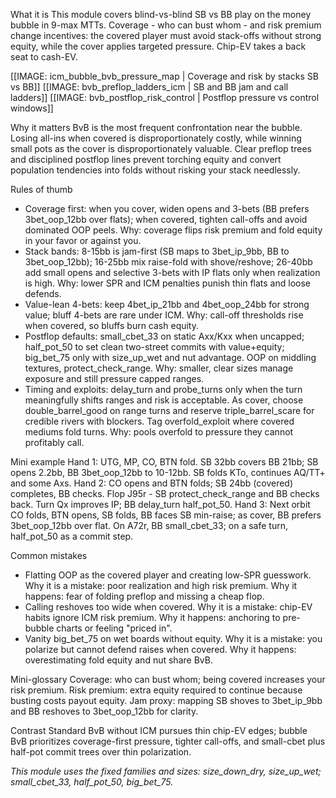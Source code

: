 What it is
This module covers blind-vs-blind SB vs BB play on the money bubble in 9-max MTTs. Coverage - who can bust whom - and risk premium change incentives: the covered player must avoid stack-offs without strong equity, while the cover applies targeted pressure. Chip-EV takes a back seat to cash-EV.

[[IMAGE: icm_bubble_bvb_pressure_map | Coverage and risk by stacks SB vs BB]]
[[IMAGE: bvb_preflop_ladders_icm | SB and BB jam and call ladders]]
[[IMAGE: bvb_postflop_risk_control | Postflop pressure vs control windows]]

Why it matters
BvB is the most frequent confrontation near the bubble. Losing all-ins when covered is disproportionately costly, while winning small pots as the cover is disproportionately valuable. Clear preflop trees and disciplined postflop lines prevent torching equity and convert population tendencies into folds without risking your stack needlessly.

Rules of thumb
- Coverage first: when you cover, widen opens and 3-bets (BB prefers 3bet_oop_12bb over flats); when covered, tighten call-offs and avoid dominated OOP peels. Why: coverage flips risk premium and fold equity in your favor or against you.
- Stack bands: 8-15bb is jam-first (SB maps to 3bet_ip_9bb, BB to 3bet_oop_12bb); 16-25bb mix raise-fold with shove/reshove; 26-40bb add small opens and selective 3-bets with IP flats only when realization is high. Why: lower SPR and ICM penalties punish thin flats and loose defends.
- Value-lean 4-bets: keep 4bet_ip_21bb and 4bet_oop_24bb for strong value; bluff 4-bets are rare under ICM. Why: call-off thresholds rise when covered, so bluffs burn cash equity.
- Postflop defaults: small_cbet_33 on static Axx/Kxx when uncapped; half_pot_50 to set clean two-street commits with value+equity; big_bet_75 only with size_up_wet and nut advantage. OOP on middling textures, protect_check_range. Why: smaller, clear sizes manage exposure and still pressure capped ranges.
- Timing and exploits: delay_turn and probe_turns only when the turn meaningfully shifts ranges and risk is acceptable. As cover, choose double_barrel_good on range turns and reserve triple_barrel_scare for credible rivers with blockers. Tag overfold_exploit where covered mediums fold turns. Why: pools overfold to pressure they cannot profitably call.

Mini example
Hand 1: UTG, MP, CO, BTN fold. SB 32bb covers BB 21bb; SB opens 2.2bb, BB 3bet_oop_12bb to 10-12bb. SB folds KTo, continues AQ/TT+ and some Axs.
Hand 2: CO opens and BTN folds; SB 24bb (covered) completes, BB checks. Flop J95r - SB protect_check_range and BB checks back. Turn Qx improves IP; BB delay_turn half_pot_50.
Hand 3: Next orbit CO folds, BTN opens, SB folds, BB faces SB min-raise; as cover, BB prefers 3bet_oop_12bb over flat. On A72r, BB small_cbet_33; on a safe turn, half_pot_50 as a commit step.

Common mistakes
- Flatting OOP as the covered player and creating low-SPR guesswork. Why it is a mistake: poor realization and high risk premium. Why it happens: fear of folding preflop and missing a cheap flop.
- Calling reshoves too wide when covered. Why it is a mistake: chip-EV habits ignore ICM risk premium. Why it happens: anchoring to pre-bubble charts or feeling "priced in".
- Vanity big_bet_75 on wet boards without equity. Why it is a mistake: you polarize but cannot defend raises when covered. Why it happens: overestimating fold equity and nut share BvB.

Mini-glossary
Coverage: who can bust whom; being covered increases your risk premium.
Risk premium: extra equity required to continue because busting costs payout equity.
Jam proxy: mapping SB shoves to 3bet_ip_9bb and BB reshoves to 3bet_oop_12bb for clarity.

Contrast
Standard BvB without ICM pursues thin chip-EV edges; bubble BvB prioritizes coverage-first pressure, tighter call-offs, and small-cbet plus half-pot commit trees over thin polarization.

_This module uses the fixed families and sizes: size_down_dry, size_up_wet; small_cbet_33, half_pot_50, big_bet_75._
